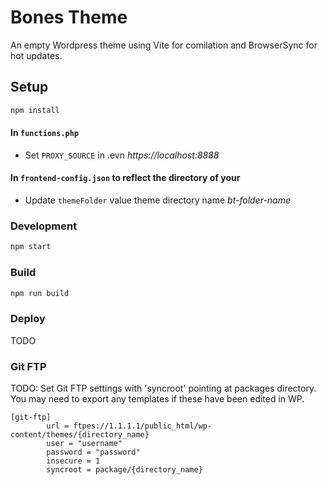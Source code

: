 # Bones Theme
An empty Wordpress theme using Vite for comilation and BrowserSync for hot updates.

## Setup

```bash
npm install
```

#### In ```functions.php```
- Set ```PROXY_SOURCE``` in .evn *https://localhost:8888*

#### In ```frontend-config.json``` to reflect the directory of your 
- Update ```themeFolder``` value theme directory name *bt-folder-name*

### Development 
```bash
npm start
```

### Build
```bash
npm run build
```

### Deploy
TODO

### Git FTP
TODO: Set Git FTP settings with 'syncroot' pointing at packages directory. You may need to export any templates if these have been edited in WP.

```
[git-ftp]
        url = ftpes://1.1.1.1/public_html/wp-content/themes/{directory_name}
        user = "username"
        password = "password"
        insecure = 1
        syncroot = package/{directory_name}
```
